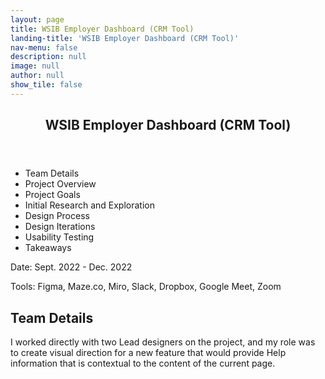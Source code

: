 ```yaml
---
layout: page
title: WSIB Employer Dashboard (CRM Tool)
landing-title: 'WSIB Employer Dashboard (CRM Tool)'
nav-menu: false
description: null
image: null
author: null
show_tile: false
---
```


<!-- Main -->
<div id="main" class="alt">
	
<!-- One -->
<section id="one">
	<div class="inner">
	     <header class="major">
		<h1>WSIB Employer Dashboard (CRM Tool)</h1>
	     </header>		
		
<!-- Content -->
<ul>
	<li>
		<span class="button small">Team Details</span>
	</li>
	<li>
		<span class="button small">Project Overview</span>
	</li>
	<li>
		<span class="button small">Project Goals</span>
	</li>
	<li>
		<span class="button small">Initial Research and Exploration</span>
	</li>
	<li>
		<span class="button small">Design Process</span>
	</li>
	<li>
		<span class="button small">Design Iterations</span>
	</li>
	<li>
		<span class="button small">Usability Testing</span>
	</li>
	<li>
		<span class="button small">Takeaways</span>
	</li>
</ul>

<p>Date: Sept. 2022 - Dec. 2022</p>
<p>Tools: Figma, Maze.co, Miro, Slack, Dropbox, Google Meet, Zoom</p>
		
<h2>Team Details</h2>
<p>I worked directly with two Lead designers on the project, and my role was to create visual direction for a new feature that would provide Help information that is contextual to the content of the current page.</p>

</div>
</section>
	
</div>
